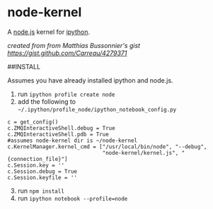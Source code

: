 node-kernel
===========

A [node.js](http://nodejs.org/) kernel for [ipython](http://ipython.org/).

_created from from Matthias Bussonnier's gist https://gist.github.com/Carreau/4279371_

##INSTALL

Assumes you have already installed ipython and node.js.

1. run `ipython profile create node`
2. add the following to `~/.ipython/profile_node/ipython_notebook_config.py`
```
c = get_config()
c.ZMQInteractiveShell.debug = True
c.ZMQInteractiveShell.pdb = True
#assumes node-kernel dir is ~/node-kernel
c.KernelManager.kernel_cmd = ["/usr/local/bin/node", "--debug",
                              "node-kernel/kernel.js", "{connection_file}"]
c.Session.key = ''
c.Session.debug = True
c.Session.keyfile = ''
```
3. run `npm install`
4. run `ipython notebook --profile=node`


